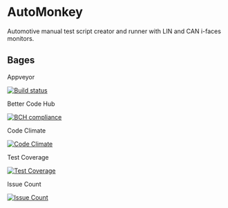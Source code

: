 # AutoMonkey

Automotive manual test script creator and runner with LIN and CAN i-faces monitors.

## Bages

Appveyor

[![Build status](https://ci.appveyor.com/api/projects/status/n8d3el091ldo5hl3/branch/master?svg=true)](https://ci.appveyor.com/project/fars/automonkeyproject/branch/master)

Better Code Hub

[![BCH compliance](https://bettercodehub.com/edge/badge/fars/AutoMonkeyProject?branch=master)](https://bettercodehub.com/)

Code Climate

[![Code Climate](https://codeclimate.com/github/fars/AutoMonkeyProject/badges/gpa.svg)](https://codeclimate.com/github/fars/AutoMonkeyProject)

Test Coverage

[![Test Coverage](https://codeclimate.com/github/fars/AutoMonkeyProject/badges/coverage.svg)](https://codeclimate.com/github/fars/AutoMonkeyProject)

Issue Count

[![Issue Count](https://codeclimate.com/github/fars/AutoMonkeyProject/badges/issue_count.svg)](https://codeclimate.com/github/fars/AutoMonkeyProject)
